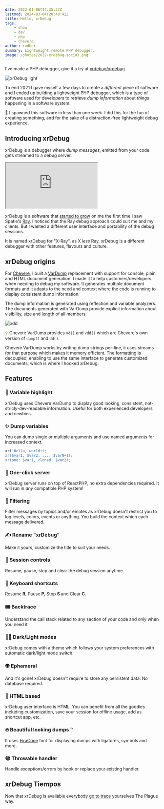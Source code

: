 ```yaml
---
date: 2022-01-06T14:35:23Z
lastmod: 2024-03-04T20:48:42Z
title: Hello, xrDebug
tags:
    - show
    - dev
    - php
    - chevere
author: rodber
summary: Lightweight remote PHP debugger.
image: /photos/2022-xrdebug-social.png
---
```


I've made a PHP debugger, give it a try at [xrdebug/xrdebug](https://github.com/xrdebug/xrdebug).

![xrDebug light](/photos/2022-xr-light-2.png)

To end 2021 I gave myself a few days to create a *different* piece of software and I ended up building a lightweight PHP debugger, which is a type of software used for developers to retrieve *dump information* about *things* happening in a software system.

🦄 I spawned this software in less than one week. I did this for the fun of creating something, and for the sake of a distraction-free lightweight debug experience.

## Introducing xrDebug

xrDebug is a debugger where *dump messages*, emitted from your code gets streamed to a debug server.

<div class="embed-responsive embed-responsive-16by9">
  <iframe class="embed-responsive-item m-0" src="https://player.vimeo.com/video/662391948?h=c645f5cc9a&amp;badge=0&amp;autopause=0&amp;player_id=0&amp;app_id=58479" allowfullscreen title="xrDebug xrdebug/xrdebug"></iframe>
</div>

xrDebug is a software that [started to grow](https://www.reddit.com/r/PHP/comments/ksfuia/a_debugging_tool_for_pragmatic_php_developers/gij5i04/?utm_source=reddit&utm_medium=web2x&context=3) on me the first time I saw Spatie's [Ray](https://github.com/spatie/ray). I noticed that the Ray debug approach could suit me and my clients. But I wanted a different user interface and portability of the debug sessions.

It is named xrDebug for "X-Ray", as X _less_ Ray. xrDebug is a different debugger with other features, flavours and culture.

## xrDebug origins

For [Chevere](https://chevere.org), I built a [VarDump](https://chevere.org/packages/var-dump) replacement with support for console, plain and HTML document generation. I made it to help customers/developers when needing to debug my software. It generates multiple document formats and it adapts to the need and context where the code is running to display consistent dump information.

The dump information is generated using reflection and variable analyzers. The documents generated with VarDump provide explicit information about visibility, size and length of all members.

![xdd](/photos/2022-xdd.png)

💡 Chevere VarDump provides `vd()` and `vdd()` which are Chevere's own version of `dump()` and `dd()`.

Chevere VarDump works by writing dump strings per-line, it uses streams for that purpose which makes it memory efficient. The formatting is decoupled, enabling to use the same interface to generate customized documents, which is where I hooked xrDebug.

## Features

### 💎 Variable highlight

xrDebug uses Chevere VarDump to display good looking, consistent, not-stricly-dev-readable information. Useful for both experienced developers and newbies.

### ✨ Dump variables

You can dump single or multiple arguments and use named arguments for increased context.

```php
xr('Hello, world!);
xr($var1, $var2, ..., $varN+1);
xr(one: $var1, cloned: $var2);
```

### 🐘 One-click server

xrDebug server runs on top of ReactPHP, no extra dependencies required. It will run in *any* compatible PHP system!

### 👻 Filtering

Filter messages by topics and/or emotes as xrDebug doesn't restrict you to log levels, colors, events or anything. You build the context which each message delivered.

### ✍️ Rename "xrDebug"

Make it yours, customize the title to suit your needs.

### 🏁 Session controls

Resume, pause, stop and clear the debug session anytime.

### 🥷 Keyboard shortcuts

Resume **R**, Pause **P**, Stop **S** and Clear **C**.

### 📟 Backtrace

Understand the call stack related to any section of your code and only when you need it.

### 🌚🌝 Dark/Light modes

xrDebug comes with a theme which follows your system preferences with automatic dark/light mode switch.

### 👽 Ephemeral

And it's gone! xrDebug doesn't require to store any persistent data. No database required.

### 🍒 HTML based

xrDebug user interface is HTML. You can benefit from all the goodies including customization, save your session for offline usage, add as shortcut app, etc.

### 🔥 Beautiful looking dumps ™

It uses [FiraCode](https://github.com/tonsky/FiraCode) font for displaying dumps with ligatures, symbols and more.

### 😅 Throwable handler

Handle exceptions/errors by hook or replace your existing handler.

## xrDebug Tiempos

Now that xrDebug is available everybody [go to trace](https://youtu.be/LkqKFamTkME?t=22) yourselves The Plague way.

